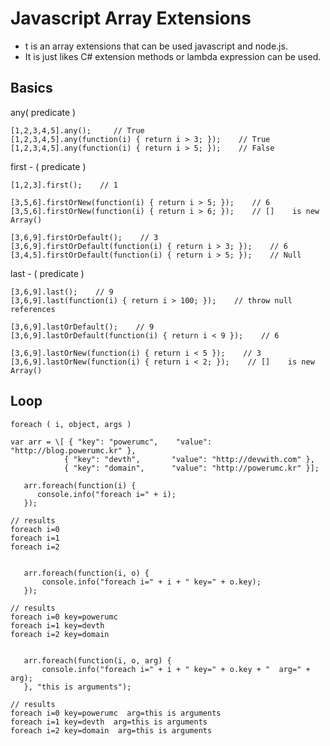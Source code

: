 # Javascript Array Extensions


- t is an array extensions that can be used javascript and node.js.
- It is just likes C# extension methods or lambda expression can be used.

## Basics

any( predicate )

    [1,2,3,4,5].any();     // True
    [1,2,3,4,5].any(function(i) { return i > 3; });    // True
    [1,2,3,4,5].any(function(i) { return i > 5; });    // False

first - ( predicate )

    [1,2,3].first();    // 1

    [3,5,6].firstOrNew(function(i) { return i > 5; });    // 6
    [3,5,6].firstOrNew(function(i) { return i > 6; });    // []    is new Array()

    [3,6,9].firstOrDefault();    // 3
    [3,6,9].firstOrDefault(function(i) { return i > 3; });    // 6
    [3,4,5].firstOrDefault(function(i) { return i > 5; });    // Null

last - ( predicate )

    [3,6,9].last();    // 9
    [3,6,9].last(function(i) { return i > 100; });    // throw null references

    [3,6,9].lastOrDefault();    // 9
    [3,6,9].lastOrDefault(function(i) { return i < 9 });    // 6

    [3,6,9].lastOrNew(function(i) { return i < 5 });    // 3
    [3,6,9].lastOrNew(function(i) { return i < 2; });    // []    is new Array()



## Loop

    foreach ( i, object, args )

    var arr = \[ { "key": "powerumc",    "value": "http://blog.powerumc.kr" },
                { "key": "devth",       "value": "http://devwith.com" },
                { "key": "domain",      "value": "http://powerumc.kr" }];

       arr.foreach(function(i) {
          console.info("foreach i=" + i);
       });

    // results
    foreach i=0
    foreach i=1
    foreach i=2


       arr.foreach(function(i, o) {
           console.info("foreach i=" + i + " key=" + o.key);
       });

    // results
    foreach i=0 key=powerumc
    foreach i=1 key=devth
    foreach i=2 key=domain


       arr.foreach(function(i, o, arg) {
           console.info("foreach i=" + i + " key=" + o.key + "  arg=" + arg);
       }, "this is arguments");

    // results
    foreach i=0 key=powerumc  arg=this is arguments
    foreach i=1 key=devth  arg=this is arguments
    foreach i=2 key=domain  arg=this is arguments
